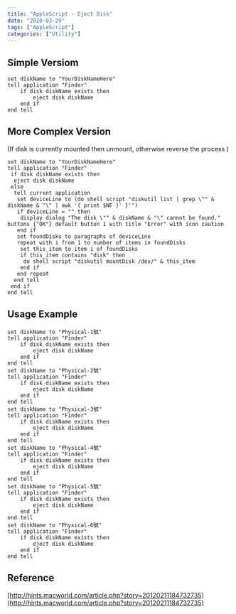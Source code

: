 ```yaml
---
title: "AppleScript - Eject Disk"
date: "2020-03-29"
tags: ["AppleScript"]
categories: ["Utility"]
---
```


## Simple Versiom
```applescript
set diskName to "YourDiskNameHere"
tell application "Finder"
	if disk diskName exists then
		eject disk diskName
	end if
end tell
```

## More Complex Version
(If disk is currently mounted then unmount, otherwise reverse the process )

```applescript
set diskName to "YourDiskNameHere"
tell application "Finder"
 if disk diskName exists then
  eject disk diskName
 else
  tell current application
   set deviceLine to (do shell script "diskutil list | grep \"" & diskName & "\" | awk '{ print $NF }' }'")
   if deviceLine = "" then
    display dialog "The disk \"" & diskName & "\" cannot be found." buttons {"OK"} default button 1 with title "Error" with icon caution
   end if
   set foundDisks to paragraphs of deviceLine
   repeat with i from 1 to number of items in foundDisks
    set this_item to item i of foundDisks
    if this_item contains "disk" then
     do shell script "diskutil mountDisk /dev/" & this_item
    end if
   end repeat
  end tell
 end if
end tell
```

## Usage Example
```applescript
set diskName to "Physical-1號"
tell application "Finder"
	if disk diskName exists then
		eject disk diskName
	end if
end tell
set diskName to "Physical-2號"
tell application "Finder"
	if disk diskName exists then
		eject disk diskName
	end if
end tell
set diskName to "Physical-3號"
tell application "Finder"
	if disk diskName exists then
		eject disk diskName
	end if
end tell
set diskName to "Physical-4號"
tell application "Finder"
	if disk diskName exists then
		eject disk diskName
	end if
end tell
set diskName to "Physical-5號"
tell application "Finder"
	if disk diskName exists then
		eject disk diskName
	end if
end tell
set diskName to "Physical-6號"
tell application "Finder"
	if disk diskName exists then
		eject disk diskName
	end if
end tell

```


## Reference

[http://hints.macworld.com/article.php?story=20120211184732735](http://hints.macworld.com/article.php?story=20120211184732735)
